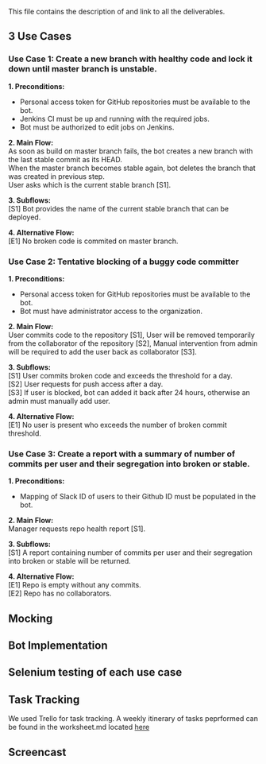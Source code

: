 This file contains the description of and link to all the deliverables.


## 3 Use Cases


### Use Case 1: Create a new branch with healthy code and lock it down until master branch is unstable.  

**1. Preconditions:**    
+ Personal access token for GitHub repositories must be available to the bot.  
+	Jenkins CI must be up and running with the required jobs.  
+	Bot must be authorized to edit jobs on Jenkins.
  
**2. Main Flow:**    
	As soon as build on master branch fails, the bot creates a new branch with the last stable commit as its HEAD.  
	When the master branch becomes stable again, bot deletes the branch that was created in previous step.  
	User asks which is the current stable branch [S1].
  
**3. Subflows:**  
	[S1] Bot provides the name of the current stable branch that can be deployed.  
	 
**4. Alternative Flow:**  
	[E1] No broken code is commited on master branch.

  
### Use Case 2: Tentative blocking of a buggy code committer  

**1. Preconditions:**  
+	Personal access token for GitHub repositories must be available to the bot.  
+	Bot must have administrator access to the organization.
  
**2. Main Flow:**  
 User commits code to the repository [S1], User will be removed temporarily from the collaborator of the repository [S2],
 Manual intervention from admin will be required to add the user back as collaborator [S3].
  
**3. Subflows:**  
	[S1] User commits broken code and exceeds the threshold for a day.  
	[S2] User requests for push access after a day.  
	[S3] If user is blocked, bot can added it back after 24 hours, otherwise an admin must manually add user.  
	 
**4. Alternative Flow:**  
	[E1] No user is present who exceeds the number of broken commit threshold.
  
### Use Case 3: Create a report with a summary of number of commits per user and their segregation into broken or stable.    

**1. Preconditions:**      
+	Mapping of Slack ID of users to their Github ID must be populated in the bot.  
  
**2. Main Flow:**  
	Manager requests repo health report [S1].
	
**3. Subflows:**  
	[S1] A report containing number of commits per user and their segregation into broken or stable will be returned. 
	
**4. Alternative Flow:**  
	[E1] Repo is empty without any commits.  
	[E2] Repo has no collaborators.



## Mocking
## Bot Implementation
## Selenium testing of each use case
## Task Tracking
We used Trello for task tracking. A weekly itinerary of tasks peprformed can be found in the worksheet.md located [here](https://github.ncsu.edu/sshah11/CSC510-Project/blob/Milestone2/WORKSHEET.md)

## Screencast
